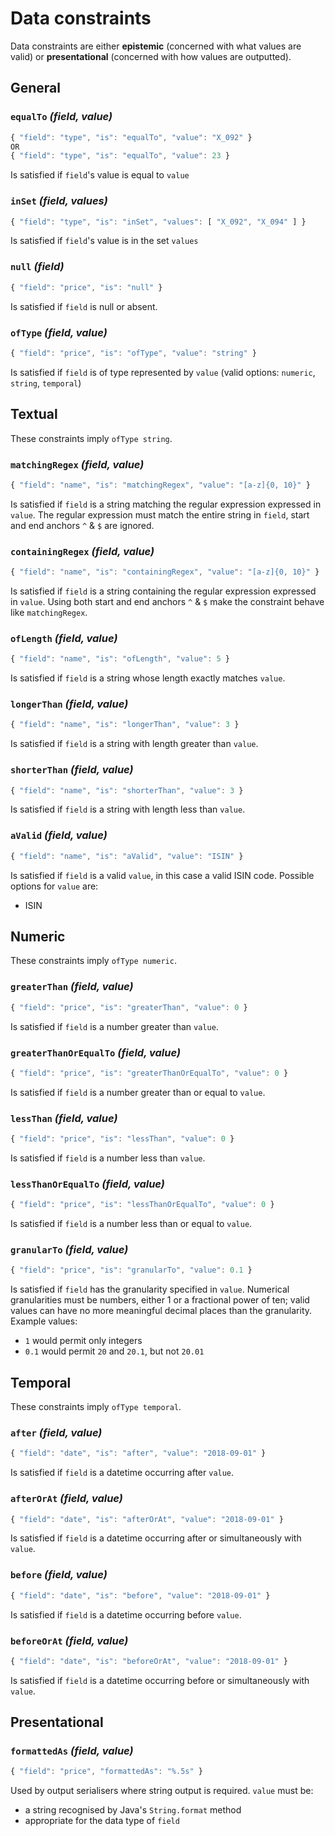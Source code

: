 # Data constraints

Data constraints are either **epistemic** (concerned with what values are valid) or **presentational** (concerned with how values are outputted).

## General

### `equalTo` _(field, value)_

```javascript
{ "field": "type", "is": "equalTo", "value": "X_092" }
OR
{ "field": "type", "is": "equalTo", "value": 23 }
```

Is satisfied if `field`'s value is equal to `value`

### `inSet` _(field, values)_

```javascript
{ "field": "type", "is": "inSet", "values": [ "X_092", "X_094" ] }
```

Is satisfied if `field`'s value is in the set `values`

### `null` _(field)_

```javascript
{ "field": "price", "is": "null" }
```

Is satisfied if `field` is null or absent.

### `ofType` _(field, value)_

```javascript
{ "field": "price", "is": "ofType", "value": "string" }
```

Is satisfied if `field` is of type represented by `value` (valid options: `numeric`, `string`, `temporal`)

## Textual
These constraints imply `ofType string`.

### `matchingRegex` _(field, value)_

```javascript
{ "field": "name", "is": "matchingRegex", "value": "[a-z]{0, 10}" }
```

Is satisfied if `field` is a string matching the regular expression expressed in `value`. The regular expression must match the entire string in `field`, start and end anchors `^` & `$` are ignored.

### `containingRegex` _(field, value)_

```javascript
{ "field": "name", "is": "containingRegex", "value": "[a-z]{0, 10}" }
```

Is satisfied if `field` is a string containing the regular expression expressed in `value`. Using both start and end anchors `^` & `$` make the constraint behave like `matchingRegex`.

### `ofLength` _(field, value)_

```javascript
{ "field": "name", "is": "ofLength", "value": 5 }
```

Is satisfied if `field` is a string whose length exactly matches `value`.
    
### `longerThan` _(field, value)_

```javascript
{ "field": "name", "is": "longerThan", "value": 3 }
```

Is satisfied if `field` is a string with length greater than `value`.

### `shorterThan` _(field, value)_

```javascript
{ "field": "name", "is": "shorterThan", "value": 3 }
```

Is satisfied if `field` is a string with length less than `value`.   

### `aValid` _(field, value)_

```javascript
{ "field": "name", "is": "aValid", "value": "ISIN" }
```

Is satisfied if `field` is a valid `value`, in this case a valid ISIN code. Possible options for `value` are:
* ISIN

## Numeric
These constraints imply `ofType numeric`.

### `greaterThan` _(field, value)_

```javascript
{ "field": "price", "is": "greaterThan", "value": 0 }
```

Is satisfied if `field` is a number greater than `value`.

### `greaterThanOrEqualTo` _(field, value)_

```javascript
{ "field": "price", "is": "greaterThanOrEqualTo", "value": 0 }
```

Is satisfied if `field` is a number greater than or equal to `value`.

### `lessThan` _(field, value)_

```javascript
{ "field": "price", "is": "lessThan", "value": 0 }
```

Is satisfied if `field` is a number less than `value`.

### `lessThanOrEqualTo` _(field, value)_

```javascript
{ "field": "price", "is": "lessThanOrEqualTo", "value": 0 }
```

Is satisfied if `field` is a number less than or equal to `value`.

### `granularTo` _(field, value)_

```javascript
{ "field": "price", "is": "granularTo", "value": 0.1 }
```

Is satisfied if `field` has the granularity specified in `value`. Numerical granularities must be numbers, either 1 or a fractional power of ten; valid values can have no more meaningful decimal places than the granularity. Example values:

- `1` would permit only integers
- `0.1` would permit `20` and `20.1`, but not `20.01` 

## Temporal
These constraints imply `ofType temporal`.

### `after` _(field, value)_

```javascript
{ "field": "date", "is": "after", "value": "2018-09-01" }
```

Is satisfied if `field` is a datetime occurring after `value`.

### `afterOrAt` _(field, value)_

```javascript
{ "field": "date", "is": "afterOrAt", "value": "2018-09-01" }
```

Is satisfied if `field` is a datetime occurring after or simultaneously with `value`.

### `before` _(field, value)_

```javascript
{ "field": "date", "is": "before", "value": "2018-09-01" }
```

Is satisfied if `field` is a datetime occurring before `value`.

### `beforeOrAt` _(field, value)_

```javascript
{ "field": "date", "is": "beforeOrAt", "value": "2018-09-01" }
```

Is satisfied if `field` is a datetime occurring before or simultaneously with `value`.

## Presentational
  
### `formattedAs` _(field, value)_

```javascript
{ "field": "price", "formattedAs": "%.5s" }
```

Used by output serialisers where string output is required. `value` must be:
 
 * a string recognised by Java's `String.format` method
 * appropriate for the data type of `field`
 
